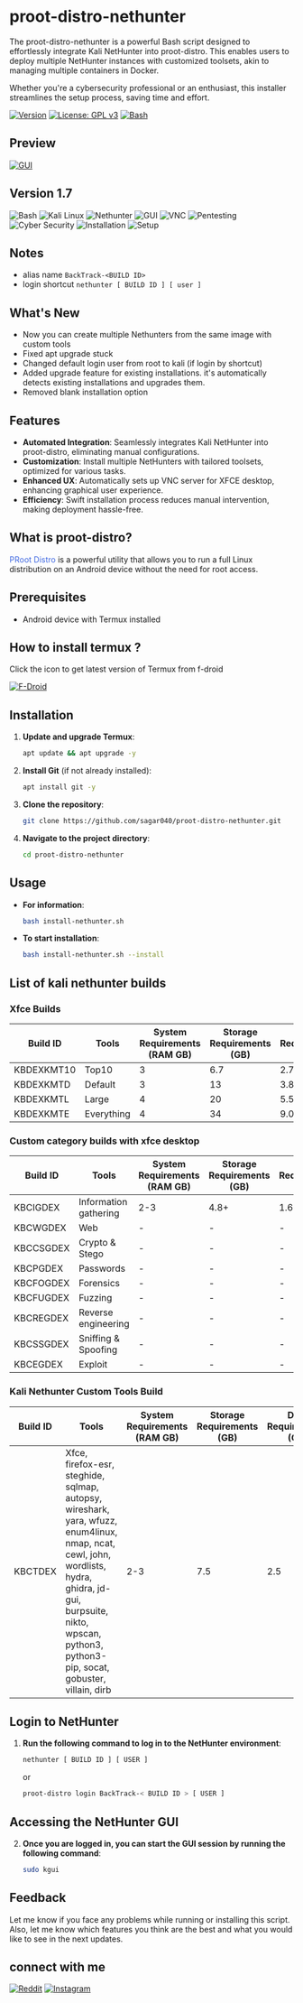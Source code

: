 # proot-distro-nethunter

The proot-distro-nethunter is a powerful Bash script designed to effortlessly integrate Kali NetHunter into proot-distro. This enables users to deploy multiple NetHunter instances with customized toolsets, akin to managing multiple containers in Docker.

Whether you're a cybersecurity professional or an enthusiast, this installer streamlines the setup process, saving time and effort.

[![Version](https://img.shields.io/badge/version-1.7-blue)](https://github.com/sagar040/proot-distro-nethunter/blob/main/install-nethunter.sh)
[![License: GPL v3](https://img.shields.io/badge/License-GPLv3-green)](https://raw.githubusercontent.com/sagar040/proot-distro-nethunter/main/LICENSE)
[![Bash](https://img.shields.io/badge/Bash-v5.2.26-green?logo=gnu-bash&logoColor=white)](https://www.gnu.org/software/bash)


## Preview
[![GUI](https://sagar040.github.io/archives/data/proot-distro-nethunter/images/gui.gif)](https://sagar040.github.io/archives/data/proot-distro-nethunter/images/gui.gif)

## Version 1.7

![Bash](https://img.shields.io/badge/-Bash-000000?style=for-the-badge&logo=gnu-bash&logoColor=white)
![Kali Linux](https://img.shields.io/badge/-Kali%20Linux-557C94?style=for-the-badge&logo=kali-linux&logoColor=white)
![Nethunter](https://img.shields.io/badge/-Nethunter-000000?style=for-the-badge&logo=kalilinux&logoColor=white)
![GUI](https://img.shields.io/badge/-GUI-008080?style=for-the-badge&logo=graphical-user-interface&logoColor=white)
![VNC](https://img.shields.io/badge/-VNC-FF6600?style=for-the-badge&logo=vnc&logoColor=white)
![Pentesting](https://img.shields.io/badge/-Pentesting-990000?style=for-the-badge&logo=kali-linux&logoColor=white)
![Cyber Security](https://img.shields.io/badge/-Cyber%20Security-4B0082?style=for-the-badge&logo=security&logoColor=white)
![Installation](https://img.shields.io/badge/-Installation-008000?style=for-the-badge&logo=install&logoColor=white)
![Setup](https://img.shields.io/badge/-Setup-FFD700?style=for-the-badge&logo=setup&logoColor=white)


## Notes
- alias name `BackTrack-<BUILD ID>`
- login shortcut  `nethunter [ BUILD ID ] [ user ]`

## What's New

- Now you can create multiple Nethunters from the same image with custom tools
- Fixed apt upgrade stuck
- Changed default login user from root to kali (if login by shortcut)
- Added upgrade feature for existing installations. it's automatically detects existing installations and upgrades them.
- Removed blank installation option

## Features
- **Automated Integration**: Seamlessly integrates Kali NetHunter into proot-distro, eliminating manual configurations.
- **Customization**: Install multiple NetHunters with tailored toolsets, optimized for various tasks.
- **Enhanced UX**: Automatically sets up VNC server for XFCE desktop, enhancing graphical user experience.
- **Efficiency**: Swift installation process reduces manual intervention, making deployment hassle-free.

## What is proot-distro?
<a href="https://github.com/termux/proot-distro/" style="text-decoration: none;color:royalblue;">PRoot Distro</a> is a powerful utility that allows you to run a full Linux distribution on an Android device without the need for root access.

## Prerequisites

- Android device with Termux installed

## How to install termux ?
Click the icon to get latest version of Termux from f-droid

<a href="https://f-droid.org/en/packages/com.termux/">![F-Droid](https://img.shields.io/badge/-F--Droid-0A6EB2?style=for-the-badge&logo=f-droid&logoColor=white)
</a>


## Installation

1. **Update and upgrade Termux**:
    ```bash
    apt update && apt upgrade -y
    ```
2. **Install Git** (if not already installed):
    ```bash
    apt install git -y
    ```
3. **Clone the repository**:
    ```bash
    git clone https://github.com/sagar040/proot-distro-nethunter.git
    ```
4. **Navigate to the project directory**:
    ```bash
    cd proot-distro-nethunter
    ```

## Usage

- **For information**:
    ```bash
    bash install-nethunter.sh
    ```
- **To start installation**:
    ```bash
    bash install-nethunter.sh --install
    ```

## List of kali nethunter builds

### Xfce Builds

| Build ID  | Tools       | System Requirements (RAM GB) | Storage Requirements (GB) | Data Requirements (GB) |
|-----------|-------------|------------------------------|----------------------------|-----------------------|
| KBDEXKMT10| Top10       | 3                            | 6.7                        | 2.7+                  |
| KBDEXKMTD | Default     | 3                            | 13                         | 3.8+                  |
| KBDEXKMTL | Large       | 4                            | 20                         | 5.5+                  |
| KBDEXKMTE | Everything  | 4                            | 34                         | 9.0+                  |

### Custom category builds with xfce desktop

| Build ID  | Tools       | System Requirements (RAM GB) | Storage Requirements (GB) | Data Requirements (GB) |
|-----------|-------------|------------------------------|----------------------------|-----------------------|
| KBCIGDEX  | Information gathering | 2-3                         | 4.8+                          | 1.6+                     |
| KBCWGDEX  | Web         | -                            | -                          | -                     |
| KBCCSGDEX | Crypto & Stego| -                            | -                          | -                     |
| KBCPGDEX  | Passwords   | -                            | -                          | -                     |
| KBCFOGDEX | Forensics   | -                            | -                          | -                     |
| KBCFUGDEX | Fuzzing     | -                            | -                          | -                     |
| KBCREGDEX | Reverse engineering | -                       | -                          | -                     |
| KBCSSGDEX | Sniffing & Spoofing | -                       | -                          | -                     |
| KBCEGDEX  | Exploit     | -                            | -                          | -                     |

### Kali Nethunter Custom Tools Build

| Build ID  | Tools       | System Requirements (RAM GB) | Storage Requirements (GB) | Data Requirements (GB) |
|-----------|-------------|------------------------------|----------------------------|-----------------------|
| KBCTDEX   | Xfce, firefox-esr, steghide, sqlmap, autopsy, wireshark, yara, wfuzz, enum4linux, nmap, ncat, cewl, john, wordlists, hydra, ghidra, jd-gui, burpsuite, nikto, wpscan, python3, python3-pip, socat, gobuster, villain, dirb | 2-3          | 7.5           | 2.5           |


## Login to NetHunter

1. **Run the following command to log in to the NetHunter environment**:
    ```bash
    nethunter [ BUILD ID ] [ USER ]
    ```
    or
    ```bash
    proot-distro login BackTrack-< BUILD ID > [ USER ]
    ```

## Accessing the NetHunter GUI

2. **Once you are logged in, you can start the GUI session by running the following command**:
    ```bash
    sudo kgui
    ```

## Feedback

Let me know if you face any problems while running or installing this script. Also, let me know which features you think are the best and what you would like to see in the next updates.
## connect with me
[![Reddit](https://img.shields.io/badge/Reddit-%23FF5700.svg?style=for-the-badge&logo=reddit&logoColor=white)](https://www.reddit.com/user/sagarbiswas1/)
[![Instagram](https://img.shields.io/badge/Instagram-%23E4405F.svg?style=for-the-badge&logo=instagram&logoColor=white)](https://www.instagram.com/__sagarbiswas/)

